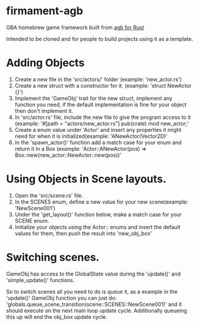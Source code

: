 # firmament-agb
 GBA homebrew game framework built from [agb for Rust](https://github.com/agbrs/agb)

 Intended to be cloned and for people to build projects using it as a template.

# Adding Objects
 1. Create a new file in the 'src/actors/' folder (example: 'new_actor.rs')
 2. Create a new struct with a constructor for it. (example: 'struct NewActor {}')
 3. Implement the 'GameObj' trait for the new struct, implement any function you need, if the default implementation is fine for your object then don't implement it.
 4. In 'src/actor.rs' file, include the new file to give the program access to it (example: '#[path = "actors/new_actor.rs"] pub(crate) mod new_actor;'
 5. Create a enum value under 'Actor' and insert any properties it might need for when it is initialized(example: 'ANewActor(Vector2D<i32>)'
 6. In the 'spawn_actor()' function add a match case for your enum and return it in a Box (example: 'Actor::ANewActor(pos) => Box::new(new_actor::NewActor::new(pos))'

# Using Objects in Scene layouts.
 1. Open the 'src/scene.rs' file.
 2. In the SCENES enum, define a new value for your new scene(example: 'NewScene001')
 3. Under the 'get_layout()' function below, make a match case for your SCENE enum.
 4. Initialize your objects using the Actor:: enums and insert the default values for them, then push the result into 'new_obj_box'

# Switching scenes.
 GameObj has access to the GlobalState value during the 'update()' and 'simple_update()' functions.

 So to switch scenes all you need to do is queue it, as a example in the 'update()' GameObj function you can just do:
 'globals.queue_scene_transition(scene::SCENES::NewScene001)' and it should execute on the next main loop update cycle.
 Additionally queueing this up will end the obj_box update cycle.
